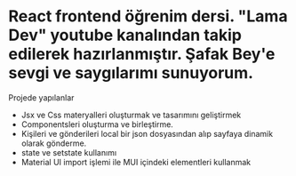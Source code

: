 # React frontend öğrenim dersi. "Lama Dev" youtube kanalından takip edilerek hazırlanmıştır. Şafak Bey'e sevgi ve saygılarımı sunuyorum.

Projede yapılanlar 

* Jsx ve Css materyalleri oluşturmak ve tasarımını geliştirmek
* Componentsleri oluşturma ve birleştirme.
* Kişileri ve gönderileri local bir json dosyasından alıp sayfaya dinamik olarak gönderme.
* state ve setstate kullanımı
* Material UI import işlemi ile MUI içindeki elementleri kullanmak
